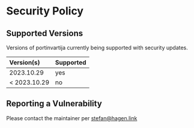 # Security Policy

## Supported Versions

Versions of portinvartija currently being supported with security updates.

| Version(s)   | Supported |
|:-------------|:----------|
| 2023.10.29   | yes       |
| < 2023.10.29 | no        |

## Reporting a Vulnerability

Please contact the maintainer per stefan@hagen.link
